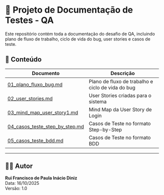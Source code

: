 # 📄 Projeto de Documentação de Testes - QA

Este repositório contém toda a documentação do desafio de QA, incluindo plano de fluxo de trabalho, ciclo de vida do bug, user stories e casos de teste.

## 🧭 Conteúdo

| Documento | Descrição |
|------------|------------|
| [01_plano_fluxo_bug.md](docs/01_plano_fluxo_bug.md) | Plano de fluxo de trabalho e ciclo de vida do bug |
| [02_user_stories.md](docs/02_user_stories.md) | User Stories criadas para o sistema |
| [03_mind_map_user_story1.md](docs/03_mind_map_user_story1.md) | Mind Map da User Story de Login |
| [04_casos_teste_step_by_step.md](docs/04_casos_teste_step_by_step.md) | Casos de Teste no formato Step-by-Step |
| [05_casos_teste_bdd.md](docs/05_casos_teste_bdd.md) | Casos de Teste no formato BDD |

---

## 🧑‍💻 Autor

**Rui Francisco de Paula Inácio Diniz**  
Data: 16/10/2025  
Versão: 1.0
